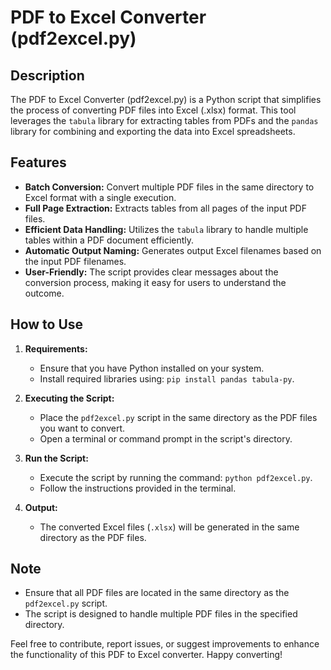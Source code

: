 # PDF to Excel Converter (pdf2excel.py)

## Description
The PDF to Excel Converter (pdf2excel.py) is a Python script that simplifies the process of converting PDF files into Excel (.xlsx) format. This tool leverages the `tabula` library for extracting tables from PDFs and the `pandas` library for combining and exporting the data into Excel spreadsheets.

## Features
- **Batch Conversion:** Convert multiple PDF files in the same directory to Excel format with a single execution.
- **Full Page Extraction:** Extracts tables from all pages of the input PDF files.
- **Efficient Data Handling:** Utilizes the `tabula` library to handle multiple tables within a PDF document efficiently.
- **Automatic Output Naming:** Generates output Excel filenames based on the input PDF filenames.
- **User-Friendly:** The script provides clear messages about the conversion process, making it easy for users to understand the outcome.

## How to Use
1. **Requirements:**
   - Ensure that you have Python installed on your system.
   - Install required libraries using: `pip install pandas tabula-py`.

2. **Executing the Script:**
   - Place the `pdf2excel.py` script in the same directory as the PDF files you want to convert.
   - Open a terminal or command prompt in the script's directory.

3. **Run the Script:**
   - Execute the script by running the command: `python pdf2excel.py`.
   - Follow the instructions provided in the terminal.

4. **Output:**
   - The converted Excel files (`.xlsx`) will be generated in the same directory as the PDF files.

## Note
- Ensure that all PDF files are located in the same directory as the `pdf2excel.py` script.
- The script is designed to handle multiple PDF files in the specified directory.

Feel free to contribute, report issues, or suggest improvements to enhance the functionality of this PDF to Excel converter. Happy converting!

